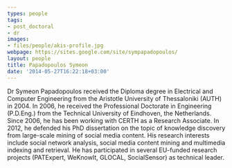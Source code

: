 ```yaml
---
types: people
tags:
- post_doctoral
- dr
images:
- files/people/akis-profile.jpg
webpage: https://sites.google.com/site/sympapadopoulos/
layout: people
title: Papadopoulos Symeon
date: '2014-05-27T16:22:18+03:00'
---
```

Dr Symeon Papadopoulos received the Diploma degree in Electrical and Computer Engineering from the Aristotle University of Thessaloniki (AUTH) in 2004. In 2006, he received the Professional Doctorate in Engineering (P.D.Eng.) from the Technical University of Eindhoven, the Netherlands. Since 2006, he has been working with CERTH as a Research Associate. In 2012, he defended his PhD dissertation on the topic of knowledge discovery from large-scale mining of social media content. His research interests include social network analysis, social media content mining and multimedia indexing and retrieval. He has participated in several EU-funded research projects (PATExpert, WeKnowIt, GLOCAL, SocialSensor) as technical leader.
